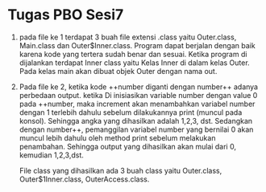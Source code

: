 # Tugas PBO Sesi7
1. pada file ke 1 terdapat 3 buah file extensi .class yaitu Outer.class, Main.class dan
Outer$Inner.class. Program dapat berjalan dengan baik karena kode yang tertera sudah benar dan sesuai. Ketika program di dijalankan terdapat Inner class
yaitu Kelas Inner di dalam kelas Outer. Pada kelas main akan dibuat objek Outer dengan nama out.

2. Pada file ke 2, ketika kode ++number diganti dengan number++ adanya perbedaan output.
ketika Di inisiasikan variable number dengan value 0 pada ++number, maka increment akan menambahkan variabel number dengan 1 terlebih dahulu
sebelum dilakukannya print (muncul pada konsol). Sehingga angka yang dihasilkan adalah 1,2,3, dst.
Sedangkan dengan number++, pemanggilan variabel number yang bernilai 0 akan muncul lebih dahulu oleh method print sebelum melakukan penambahan. Sehingga output yang dihasilkan akan mulai dari 0, kemudian 1,2,3,dst.

	File class yang dihasilkan ada 3 buah class yaitu Outer.class, Outer$1Inner.class,
OuterAccess.class.

